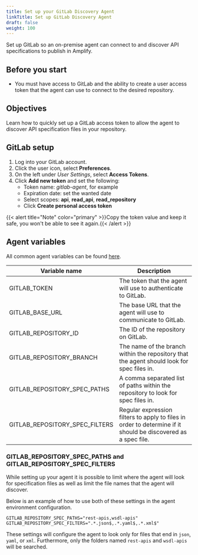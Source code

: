```yaml
---
title: Set up your GitLab Discovery Agent
linkTitle: Set up GitLab Discovery Agent
draft: false
weight: 100
---
```

Set up GitLab so an on-premise agent can connect to and discover API specifications to publish in Amplify.

## Before you start

* You must have access to GitLab and the ability to create a user access token that the agent can use to connect to the desired repository.

## Objectives

Learn how to quickly set up a GitLab access token to allow the agent to discover API specification files in your repository.

## GitLab setup

1. Log into your GitLab account.
2. Click the user icon, select **Preferences**.
3. On the left under *User Settings*, select **Access Tokens**.
4. Click **Add new token** and set the following:
    * Token name: *gitlab-agent*, for example
    * Expiration date: set the wanted date
    * Select scopes: **api**, **read_api**, **read_repository**
    * Click **Create personal access token**

{{< alert title="Note" color="primary" >}}Copy the token value and keep it safe, you won't be able to see it again.{{< /alert >}}

## Agent variables

All common agent variables can be found [here](/docs/connect_manage_environ/connected_agent_common_reference/agent-variables#agent-variables).

| Variable name                  | Description                                                                                                  |
| ------------------------------ | ------------------------------------------------------------------------------------------------------------ |
| GITLAB_TOKEN                   | The token that the agent will use to authenticate to GitLab.                                                 |
| GITLAB_BASE_URL                | The base URL that the agent will use to communicate to GitLab.                                               |
| GITLAB_REPOSITORY_ID           | The ID of the repository on GitLab.                                                                          |
| GITLAB_REPOSITORY_BRANCH       | The name of the branch within the repository that the agent should look for spec files in.                   |
| GITLAB_REPOSITORY_SPEC_PATHS   | A comma separated list of paths within the repository to look for spec files in.                             |
| GITLAB_REPOSITORY_SPEC_FILTERS | Regular expression filters to apply to files in order to determine if it should be discovered as a spec file.|

### GITLAB_REPOSITORY_SPEC_PATHS and GITLAB_REPOSITORY_SPEC_FILTERS

While setting up your agent it is possible to limit where the agent will look for specification files as well as limit the file names that the agent will discover.

Below is an example of how to use both of these settings in the agent environment configuration.

```shell
GITLAB_REPOSITORY_SPEC_PATHS="rest-apis,wsdl-apis"
GITLAB_REPOSITORY_SPEC_FILTERS=".*.json$,.*.yaml$,.*.xml$"
```

These settings will configure the agent to look only for files that end in `json`, `yaml`, or `xml`. Furthermore, only the folders named `rest-apis` and `wsdl-apis` will be searched.
